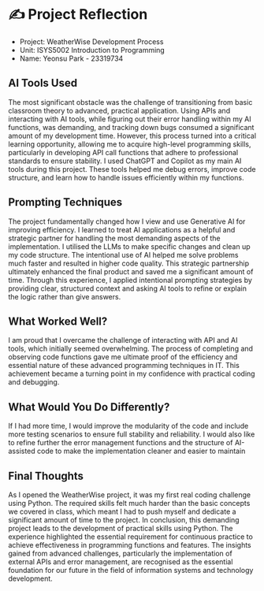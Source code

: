 # ✍️ Project Reflection
- Project: WeatherWise Development Process
- Unit: ISYS5002 Introduction to Programming
- Name: Yeonsu Park - 23319734

## AI Tools Used
The most significant obstacle was the challenge of transitioning from basic classroom theory to advanced, practical application. Using APIs and interacting with AI tools, while figuring out their error handling within my AI functions, was demanding, and tracking down bugs consumed a significant amount of my development time. However, this process turned into a critical learning opportunity, allowing me to acquire high-level programming skills, particularly in developing API call functions that adhere to professional standards to ensure stability.
I used ChatGPT and Copilot as my main AI tools during this project. These tools helped me debug errors, improve code structure, and learn how to handle issues efficiently within my functions.

## Prompting Techniques
The project fundamentally changed how I view and use Generative AI for improving efficiency. I learned to treat AI applications as a helpful and strategic partner for handling the most demanding aspects of the implementation. I utilised the LLMs to make specific changes and clean up my code structure. The intentional use of AI helped me solve problems much faster and resulted in higher code quality. This strategic partnership ultimately enhanced the final product and saved me a significant amount of time.
Through this experience, I applied intentional prompting strategies by providing clear, structured context and asking AI tools to refine or explain the logic rather than give answers.

## What Worked Well?
I am proud that I overcame the challenge of interacting with API and AI tools, which initially seemed overwhelming. The process of completing and observing code functions gave me ultimate proof of the efficiency and essential nature of these advanced programming techniques in IT. This achievement became a turning point in my confidence with practical coding and debugging.

## What Would You Do Differently?
If I had more time, I would improve the modularity of the code and include more testing scenarios to ensure full stability and reliability. I would also like to refine further the error management functions and the structure of AI-assisted code to make the implementation cleaner and easier to maintain

## Final Thoughts
As I opened the WeatherWise project, it was my first real coding challenge using Python. The required skills felt much harder than the basic concepts we covered in class, which meant I had to push myself and dedicate a significant amount of time to the project.
In conclusion, this demanding project leads to the development of practical skills using Python. The experience highlighted the essential requirement for continuous practice to achieve effectiveness in programming functions and features. The insights gained from advanced challenges, particularly the implementation of external APIs and error management, are recognised as the essential foundation for our future in the field of information systems and technology development.

